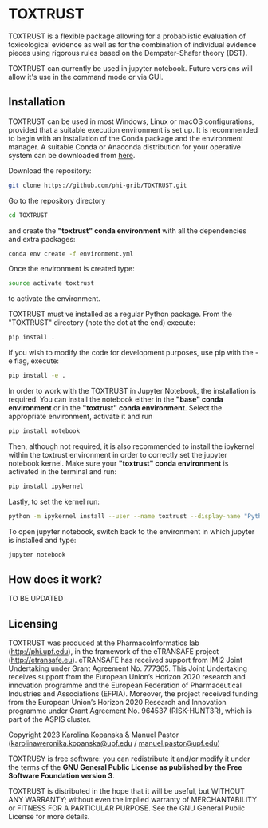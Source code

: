 # TOXTRUST

TOXTRUST is a flexible package allowing for a probablistic evaluation of toxicological evidence as well as for the combination of individual evidence pieces using rigorous rules based on the Dempster-Shafer theory (DST). 

TOXTRUST can currently be used in jupyter notebook. Future versions will allow it's use in the command mode or via GUI.

## Installation 

TOXTRUST can be used in most Windows, Linux or macOS configurations, provided that a suitable execution environment is set up. It is recommended to begin with an installation of the Conda package and the environment manager. A suitable Conda or Anaconda distribution for your operative system can be downloaded from [here](https://docs.conda.io/projects/conda/en/latest/user-guide/install/download.html#).

Download the repository:

```bash
git clone https://github.com/phi-grib/TOXTRUST.git
```

Go to the repository directory 

```bash
cd TOXTRUST
```

and create the **"toxtrust" conda environment** with all the dependencies and extra packages:

```bash
conda env create -f environment.yml
```

Once the environment is created type:

```bash
source activate toxtrust
```

to activate the environment.


TOXTRUST must ve installed as a regular Python package. From the "TOXTRUST" directory (note the dot at the end) execute:

```bash
pip install . 
```

If you wish to modify the code for development purposes, use pip with the -e flag, execute: 

```bash
pip install -e .
```

In order to work with the TOXTRUST in Jupyter Notebook, the installation is required. You can install the notebook either in the **"base" conda environment** or in the **"toxtrust" conda environment**. Select the appropriate environment, activate it and run

```bash
pip install notebook
```

Then, although not required, it is also recommended to install the ipykernel within the toxtrust environment in order to correctly set the jupyter notebook kernel. Make sure your **"toxtrust" conda environment** is activated in the terminal and run:

```bash
pip install ipykernel
```

Lastly, to set the kernel run:

```bash
python -m ipykernel install --user --name toxtrust --display-name "Python (toxtrust)"
```

To open jupyter notebook, switch back to the environment in which jupyter is installed and type:

```bash
jupyter notebook
```

## How does it work?

TO BE UPDATED

## Licensing

TOXTRUST was produced at the PharmacoInformatics lab (http://phi.upf.edu), in the framework of the eTRANSAFE project (http://etransafe.eu). eTRANSAFE has received support from IMI2 Joint Undertaking under Grant Agreement No. 777365. This Joint Undertaking receives support from the European Union’s Horizon 2020 research and innovation programme and the European Federation of Pharmaceutical Industries and Associations (EFPIA). Moreover, the project received funding from the European Union’s Horizon 2020 Research and Innovation programme under Grant Agreement No. 964537 (RISK-HUNT3R), which is part of the ASPIS cluster.

Copyright 2023 Karolina Kopanska & Manuel Pastor (karolinaweronika.kopanska@upf.edu / manuel.pastor@upf.edu)

TOXTRUSY is free software: you can redistribute it and/or modify it under the terms of the **GNU General Public License as published by the Free Software Foundation version 3**.

TOXTRUST is distributed in the hope that it will be useful, but WITHOUT ANY WARRANTY; without even the implied warranty of
MERCHANTABILITY or FITNESS FOR A PARTICULAR PURPOSE. See the GNU General Public License for more details.
